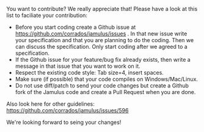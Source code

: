 You want to contribute? We really appreciate that!
Please have a look at this list to faciliate your contribution:

* Before you start coding create a Github issue at https://github.com/corrados/jamulus/issues . In that new issue write your specification and that you are planning to do the coding. Then we can discuss the specification. Only start coding after we agreed to a specification.
* If the Github issue for your feature/bug fix already exists, then write a message in that issue that you want to work on it.
* Respect the existing code style: Tab size=4, insert spaces.
* Make sure (if possible) that your code compiles on Windows/Mac/Linux.
* Do not use diff/patch to send your code changes but create a Github fork of the Jamulus code and create a Pull Request when you are done.

Also look here for other guidelines: https://github.com/corrados/jamulus/issues/596

We're looking forward to seing your changes!
